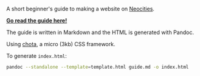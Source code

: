 A short beginner's guide to making a website on [Neocities](https://neocities.org/). 

**[Go read the guide here!](https://srciaga.github.io/neoguide/)**

The guide is written in Markdown and the HTML is generated with Pandoc.

Using [chota](https://github.com/jenil/chota), a micro (3kb) CSS framework.

To generate `index.html`:

```sh
pandoc --standalone --template=template.html guide.md -o index.html
```
